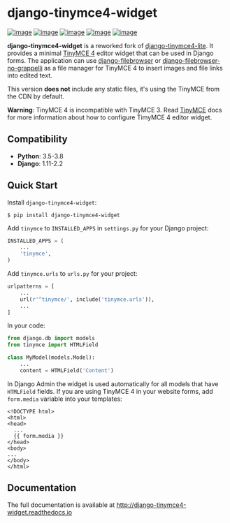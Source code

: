 # django-tinymce4-widget

[![image](https://github.com/browniebroke/django-tinymce4-widget/workflows/Test/badge.svg)](https://github.com/browniebroke/django-tinymce4-widget/actions?query=workflow%3ATest)
[![image](https://codecov.io/gh/browniebroke/django-tinymce4-widget/branch/master/graph/badge.svg)](https://codecov.io/gh/browniebroke/django-tinymce4-widget)
[![image](https://readthedocs.org/projects/django-tinymce4-widget/badge/?version=latest)](http://django-tinymce4-widget.readthedocs.io/en/latest/?badge=latest)
[![image](https://badge.fury.io/py/django-tinymce4-widget.svg)](https://badge.fury.io/py/django-tinymce4-widget)
[![image](https://img.shields.io/badge/code%20style-black-000000.svg)](https://github.com/ambv/black)

**django-tinymce4-widget** is a reworked fork of
[django-tinymce4-lite](https://github.com/romanvm/django-tinymce4-lite).
It provides a minimal [TinyMCE 4](https://www.tinymce.com/) editor
widget that can be used in Django forms. The application can use
[django-filebrowser](https://github.com/sehmaschine/django-filebrowser)
or
[django-filebrowser-no-grappelli](https://github.com/smacker/django-filebrowser-no-grappelli)
as a file manager for TinyMCE 4 to insert images and file links into
edited text.

This version **does not** include any static files, it's using the
TinyMCE from the CDN by default.

**Warning**: TinyMCE 4 is incompatible with TinyMCE 3. Read
[TinyMCE](https://www.tinymce.com/) docs for more information about how
to configure TimyMCE 4 editor widget.

## Compatibility

-   **Python**: 3.5-3.8
-   **Django**: 1.11-2.2

## Quick Start

Install `django-tinymce4-widget`:

    $ pip install django-tinymce4-widget

Add `tinymce` to `INSTALLED_APPS` in `settings.py` for your Django
project:

```python
INSTALLED_APPS = (
    ...
    'tinymce',
)
```

Add `tinymce.urls` to `urls.py` for your project:

```python
urlpatterns = [
    ...
    url(r'^tinymce/', include('tinymce.urls')),
    ...
]
```

In your code:

```python
from django.db import models
from tinymce import HTMLField

class MyModel(models.Model):
    ...
    content = HTMLField('Content')
```

In Django Admin the widget is used automatically for all models that
have `HTMLField` fields. If you are using TinyMCE 4 in your website
forms, add `form.media` variable into your templates:

```django
<!DOCTYPE html>
<html>
<head>
  ...
  {{ form.media }}
</head>
<body>
...
</body>
</html>
```

## Documentation

The full documentation is available at
<http://django-tinymce4-widget.readthedocs.io>
